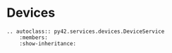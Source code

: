 # Devices

```eval_rst
.. autoclass:: py42.services.devices.DeviceService
    :members:
    :show-inheritance:
```
